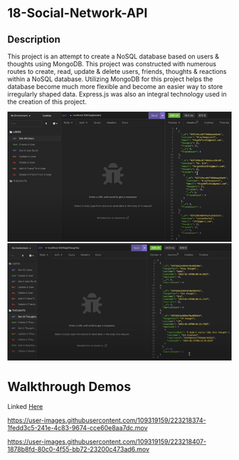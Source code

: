 # 18-Social-Network-API

## Description

This project is an attempt to create a NoSQL database based on users & thoughts using MongoDB. This project was constructed with numerous routes to create, read, update & delete users, friends, thoughts & reactions within a NoSQL database. Utilizing MongoDB for this project helps the database become much more flexible and become an easier way to store irregularly shaped data. Express.js was also an integral technology used in the creation of this project.

![App Screenshot](https://github.com/noahfajarda/18-Social-Network-API/blob/main/Assets/personal/Screenshot%202023-02-22%20at%2011.21.22%20AM.png)
![App Screenshot](https://github.com/noahfajarda/18-Social-Network-API/blob/main/Assets/personal/Screenshot%202023-02-22%20at%2011.21.56%20AM.png)

# Walkthrough Demos

Linked [Here](https://drive.google.com/drive/u/0/folders/1r6ao1Lp-J4nqSgq7Ed2hIJyEod-wdDXE)


https://user-images.githubusercontent.com/109319159/223218374-1fedd3c5-241e-4c83-9674-cce60e8aa7dc.mov



https://user-images.githubusercontent.com/109319159/223218407-1878b8fd-80c0-4f55-bb72-23200c473ad6.mov

